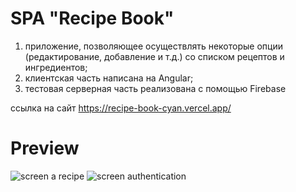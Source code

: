 # SPA "Recipe Book"

1. приложение, позволяющее осуществлять некоторые опции (редактирование, добавление и т.д.) со списком рецептов и ингредиентов; 
2. клиентская часть написана на Angular;
3. тестовая серверная часть реализована с помощью Firebase

ссылка на сайт https://recipe-book-cyan.vercel.app/
# Preview
<image src="assets/recipe.png" alt="screen a recipe">

<image src="assets/auth.png" alt="screen authentication">